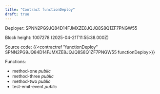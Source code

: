 ```yaml
---
title: "Contract functionDeploy"
draft: true
---
```

Deployer: SPNN2PG9JQ84D14FJMXZE8JQJQ8S8Q1ZF7PNGW55


 



Block height: 1007278 (2025-04-21T11:55:38.000Z)

Source code: {{<contractref "functionDeploy" SPNN2PG9JQ84D14FJMXZE8JQJQ8S8Q1ZF7PNGW55 functionDeploy>}}

Functions:

* method-one _public_
* method-three _public_
* method-two _public_
* test-emit-event _public_
